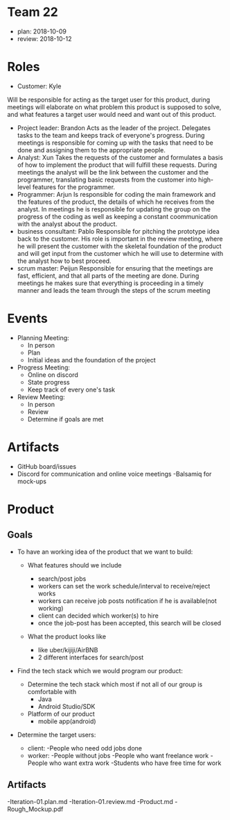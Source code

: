 # Team 22
- plan: 2018-10-09
- review: 2018-10-12

# Roles
- Customer: Kyle

Will be responsible for acting as the target user for this product, during meetings will elaborate on what problem this product is supposed to solve, and what features a target user would need and want out of this product.
- Project leader: Brandon
Acts as the leader of the project. Delegates tasks to the team and keeps track of everyone's progress. During meetings is responsible for coming up with the tasks that need to be done and assigning them to the appropriate people.
- Analyst: Xun
Takes the requests of the customer and formulates a basis of how to implement the product that will fulfill these requests. During meetings the analyst will be the link between the customer and the programmer, translating basic requests from the customer into high-level features for the programmer.
- Programmer: Arjun
Is responsible for coding the main framework and the features of the product, the details of which he receives from the analyst. In meetings he is responsible for updating the group on the progress of the coding as well as keeping a constant coommunication with the analyst about the product.
- business consultant: Pablo
Responsible for pitching the prototype idea back to the customer. His role is important in the review meeting, where he will present the customer with the skeletal foundation of the product and will get input from the customer which he will use to determine with the analyst how to best proceed.
- scrum master: Peijun
Responsible for ensuring that the meetings are fast, efficient, and that all parts of the meeting are done. During meetings he makes sure that everything is  proceeding in a timely manner and leads the team through the steps of the scrum meeting

# Events
- Planning Meeting:
    - In person
    - Plan
    - Initial ideas and the foundation of the project
- Progress Meeting:
    - Online on discord
    - State progress
    - Keep track of every one's task
- Review Meeting:
    - In person
    - Review
    - Determine if goals are met

# Artifacts

- GitHub board/issues
- Discord for communication and online voice meetings
-Balsamiq for mock-ups

# Product

## Goals
- To have an working idea of the product that we want to build:
    - What features should we include
        - search/post jobs
        - workers can set the work schedule/interval to receive/reject works
        - workers can receive job posts notification if he is available(not working)
        - client can decided which worker(s) to hire
        - once the job-post has been accepted, this search will be closed
        
    - What the product looks like
        - like uber/kijiji/AirBNB
        - 2 different interfaces for search/post
        
- Find the tech stack which we would program our product:
    - Determine the tech stack which most if not all of our group is comfortable with
        - Java
        - Android Studio/SDK
    - Platform of our product
        - mobile app(android)
        
- Determine the target users:
    - client: -People who need odd jobs done 
    - worker: -People without jobs
              -People who want freelance work
              -People who want extra work
              -Students who have free time for work

## Artifacts
-Iteration-01.plan.md
-Iteration-01.review.md
-Product.md
-Rough_Mockup.pdf
